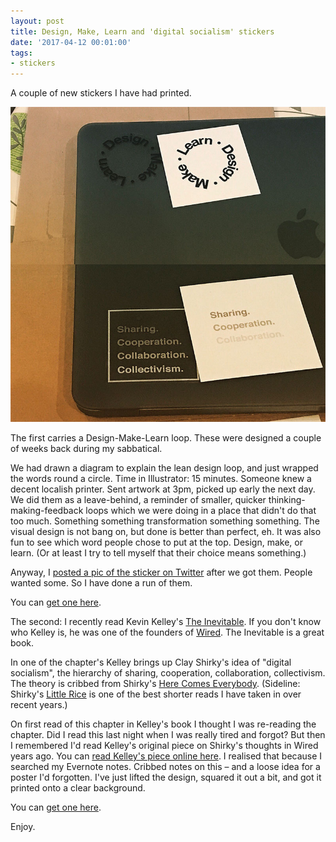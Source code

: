 ```yaml
---
layout: post
title: Design, Make, Learn and 'digital socialism' stickers
date: '2017-04-12 00:01:00'
tags:
- stickers
---
```

A couple of new stickers I have had printed.

![Design, Make, Learn and digital socialism stickers](/assets/design-make-learn-digital-socialism.jpg)

The first carries a Design-Make-Learn loop. These were designed a couple of weeks back during my sabbatical.

We had drawn a diagram to explain the lean design loop, and just wrapped the words round a circle. Time in Illustrator: 15 minutes. Someone knew a decent localish printer. Sent artwork at 3pm, picked up early the next day. We did them as a leave-behind, a reminder of smaller, quicker thinking-making-feedback loops which we were doing in a place that didn't do that too much. Something something transformation something something. The visual design is not bang on, but done is better than perfect, eh. It was also fun to see which word people chose to put at the top. Design, make, or learn. (Or at least I try to tell myself that their choice means something.)

Anyway, I [posted a pic of the sticker on Twitter](https://twitter.com/ermlikeyeah/status/854610071879331840) after we got them. People wanted some. So I have done a run of them.

You can [get one here](https://goo.gl/forms/afHGdHlVuaaiBXE03).

The second: I recently read Kevin Kelley's [The Inevitable](http://amzn.to/2qdKKoB). If you don't know who Kelley is, he was one of the founders of [Wired](http://wired.com). The Inevitable is a great book.

In one of the chapter's Kelley brings up Clay Shirky's idea of "digital socialism", the hierarchy of sharing, cooperation, collaboration, collectivism. The theory is cribbed from Shirky's [Here Comes Everybody](http://amzn.to/2prYriC). (Sideline: Shirky's [Little Rice](http://amzn.to/2ps3zDB) is one of the best shorter reads I have taken in over recent years.)

On first read of this chapter in Kelley's book I thought I was re-reading the chapter. Did I read this last night when I was really tired and forgot? But then I remembered I'd read Kelley's original piece on Shirky's thoughts in Wired years ago. You can [read Kelley's piece online here](http://www.wired.co.uk/article/the-new-socialism). I realised that because I searched my Evernote notes. Cribbed notes on this – and a loose idea for a poster I'd forgotten. I've just lifted the design, squared it out a bit, and got it printed onto a clear background.

You can [get one here](https://goo.gl/forms/afHGdHlVuaaiBXE03).

Enjoy.
